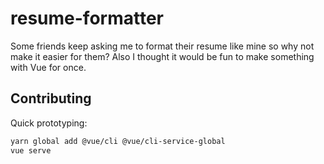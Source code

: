 # resume-formatter

Some friends keep asking me to format their resume like mine so why not make it easier for them? Also I thought it would be fun to make something with Vue for once.

## Contributing

Quick prototyping:

```sh
yarn global add @vue/cli @vue/cli-service-global
vue serve
```
